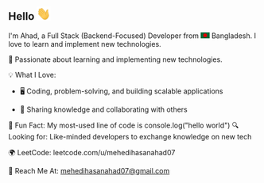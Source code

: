 ## Hello <img src="assets/hello.gif" width="28px" alt="hi">

I'm Ahad, a Full Stack (Backend-Focused) Developer from <img src="assets/bangladesh.png" width="18"/> Bangladesh. I love to learn and implement new technologies.

🚀 Passionate about learning and implementing new technologies.

💡 What I Love:

- 🖥️ Coding, problem-solving, and building scalable applications

- 🤝 Sharing knowledge and collaborating with others

📌 Fun Fact: My most-used line of code is console.log("hello world")
🔍 Looking for: Like-minded developers to exchange knowledge on new tech

🌍 LeetCode: leetcode.com/u/mehedihasanahad07

📧 Reach Me At: mehedihasanahad07@gmail.com
